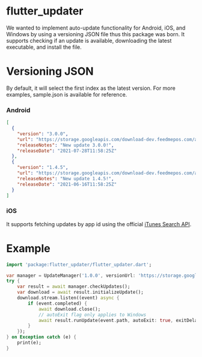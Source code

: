 # flutter_updater

We wanted to implement auto-update functionality for Android, iOS, and Windows by using a versioning JSON file thus this package was born. It supports checking if an update is available, downloading the latest executable, and install the file. 

# Versioning JSON

By default, it will select the first index as the latest version. For more examples, sample.json is available for reference.

### Android
```json
[
  {
    "version": "3.0.0",
    "url": "https://storage.googleapis.com/download-dev.feedmepos.com/android/feedme-pos-3.0.0-beta.5.apk",
    "releaseNotes": "New update 3.0.0!",
    "releaseDate": "2021-07-28T11:58:25Z"
  },
  {
    "version": "1.4.5",
    "url": "https://storage.googleapis.com/download-dev.feedmepos.com/android/feedme-pos-1.4.5.apk",
    "releaseNotes": "New update 1.4.5!",
    "releaseDate": "2021-06-16T11:58:25Z"
  }
]
```

### iOS
It supports fetching updates by app id using the official [iTunes Search API](https://itunes.apple.com/lookup?id=1500009417&country=my).

# Example
```dart
import 'package:flutter_updater/flutter_updater.dart';

var manager = UpdateManager('1.0.0', versionUrl: 'https://storage.googleapis.com/download-dev.feedmepos.com/version_windows_sample.json');
try {
    var result = await manager.checkUpdates();
    var download = await result.initializeUpdate();
    download.stream.listen((event) async {
        if (event.completed) {
            await download.close();
            // autoExit flag only applies to Windows
            await result.runUpdate(event.path, autoExit: true, exitDelay: 3000);
        }
    });
} on Exception catch (e) {
    print(e);
}
```

